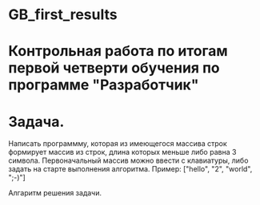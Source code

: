 # GB_first_results
# Контрольная работа по итогам первой четверти обучения по программе "Разработчик"
# Задача.
Написать программму, которая из имеющегося массива строк формирует массив из строк, длина которых меньше либо равна 3 символа. Первоначальный массив можно ввести с клавиатуры, либо задать на старте выполнения алгоритма. Пример: ["hello", "2", "world", ";-)"]

Алгаритм решения задачи.
